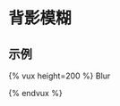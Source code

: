 # 背影模糊

## 示例

{% vux height=200 %}
<components>Blur</components>
<style></style>
<template>
<blur :blur-amount=40 url="https://o3e85j0cv.qnssl.com/tulips-1083572__340.jpg">
</blur>
</template>
{% endvux %}